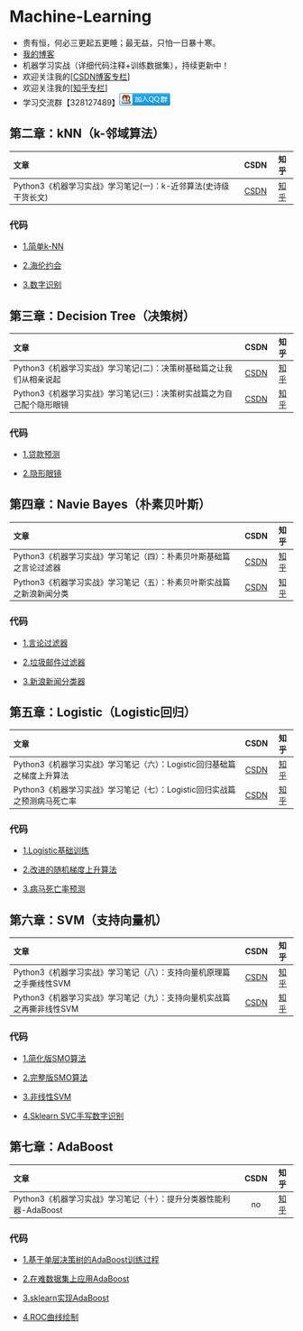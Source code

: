 # Machine-Learning
* 贵有恒，何必三更起五更睡；最无益，只怕一日暴十寒。<br>
* [我的博客](http://blog.csdn.net/c406495762 "悬停显示")<br>
* 机器学习实战（详细代码注释+训练数据集），持续更新中！<br>
* 欢迎关注我的[[CSDN博客专栏](http://blog.csdn.net/column/details/16415.html "悬停显示")]<br>
* 欢迎关注我的[[知乎专栏](https://zhuanlan.zhihu.com/ml-jack "悬停显示")]<br>
* 学习交流群【328127489】<a target="_blank" href="//shang.qq.com/wpa/qunwpa?idkey=e70f3fcff3761450fda9b43eadc1910dac308a962ef9e3e87941cd2c681c4bb4"><img border="0" src="https://github.com/Jack-Cherish/Pictures/blob/master/qqgroup.png" alt="Coder" title="Coder"></a><br>

## 第二章：kNN（k-邻域算法）

|   文章   |    CSDN    |    知乎    | 
| :------  | :--------: | :--------: |
| Python3《机器学习实战》学习笔记(一)：k-近邻算法(史诗级干货长文) | [CSDN](http://blog.csdn.net/c406495762/article/details/75172850 "悬停显示") | [知乎](https://zhuanlan.zhihu.com/p/28656126 "悬停显示") |

### 代码

* [1.简单k-NN](https://github.com/Jack-Cherish/Machine-Learning/tree/master/kNN/1.%E7%AE%80%E5%8D%95k-NN "悬停显示")

* [2.海伦约会](https://github.com/Jack-Cherish/Machine-Learning/tree/master/kNN/2.%E6%B5%B7%E4%BC%A6%E7%BA%A6%E4%BC%9A "悬停显示")

* [3.数字识别](https://github.com/Jack-Cherish/Machine-Learning/tree/master/kNN/3.%E6%95%B0%E5%AD%97%E8%AF%86%E5%88%AB "悬停显示")

## 第三章：Decision Tree（决策树）

|   文章   |    CSDN    |    知乎    | 
| :------  | :--------: | :--------: |
| Python3《机器学习实战》学习笔记(二)：决策树基础篇之让我们从相亲说起 | [CSDN](http://blog.csdn.net/c406495762/article/details/75663451 "悬停显示") | [知乎](https://zhuanlan.zhihu.com/p/28688281 "悬停显示") |
| Python3《机器学习实战》学习笔记(三)：决策树实战篇之为自己配个隐形眼镜 | [CSDN](http://blog.csdn.net/c406495762/article/details/76262487 "悬停显示") | [知乎](https://zhuanlan.zhihu.com/p/28714382 "悬停显示") |

### 代码
  
* [1.贷款预测](https://github.com/Jack-Cherish/Machine-Learning/blob/master/Decision%20Tree/Decision%20Tree.py "悬停显示")

* [2.隐形眼镜](https://github.com/Jack-Cherish/Machine-Learning/blob/master/Decision%20Tree/Sklearn-Decision%20Tree.py "悬停显示")

## 第四章：Navie Bayes（朴素贝叶斯）

|   文章   |    CSDN    |    知乎    | 
| :------  | :--------: | :--------: |
| Python3《机器学习实战》学习笔记（四）：朴素贝叶斯基础篇之言论过滤器 | [CSDN](http://blog.csdn.net/c406495762/article/details/77341116 "悬停显示") | [知乎](https://zhuanlan.zhihu.com/p/28719332 "悬停显示") |
| Python3《机器学习实战》学习笔记（五）：朴素贝叶斯实战篇之新浪新闻分类 | [CSDN](http://blog.csdn.net/c406495762/article/details/77500679 "悬停显示") | [知乎](https://zhuanlan.zhihu.com/p/28720393 "悬停显示") |

### 代码
  
* [1.言论过滤器](https://github.com/Jack-Cherish/Machine-Learning/blob/master/Naive%20Bayes/bayes.py "悬停显示")

* [2.垃圾邮件过滤器](https://github.com/Jack-Cherish/Machine-Learning/blob/master/Naive%20Bayes/bayes-modify.py "悬停显示")

* [3.新浪新闻分类器](https://github.com/Jack-Cherish/Machine-Learning/blob/master/Naive%20Bayes/nbc.py "悬停显示")
  
## 第五章：Logistic（Logistic回归）

|   文章   |    CSDN    |    知乎    | 
| :------  | :--------: | :--------: |
| Python3《机器学习实战》学习笔记（六）：Logistic回归基础篇之梯度上升算法 | [CSDN](http://blog.csdn.net/c406495762/article/details/77723333 "悬停显示") | [知乎](https://zhuanlan.zhihu.com/p/28922957 "悬停显示") |
| Python3《机器学习实战》学习笔记（七）：Logistic回归实战篇之预测病马死亡率 | [CSDN](http://blog.csdn.net/c406495762/article/details/77851973 "悬停显示") | [知乎](https://zhuanlan.zhihu.com/p/29073560 "悬停显示") |

### 代码

* [1.Logistic基础训练](https://github.com/Jack-Cherish/Machine-Learning/blob/master/Logistic/LogRegres.py "悬停显示")

* [2.改进的随机梯度上升算法](https://github.com/Jack-Cherish/Machine-Learning/blob/master/Logistic/LogRegres-gj.py "悬停显示")

* [3.病马死亡率预测](https://github.com/Jack-Cherish/Machine-Learning/blob/master/Logistic/colicLogRegres.py "悬停显示")

## 第六章：SVM（支持向量机）

|   文章   |    CSDN    |    知乎    | 
| :------  | :--------: | :--------: |
| Python3《机器学习实战》学习笔记（八）：支持向量机原理篇之手撕线性SVM | [CSDN](http://blog.csdn.net/c406495762/article/details/78072313 "悬停显示") | [知乎](https://zhuanlan.zhihu.com/p/29604517 "悬停显示") |
| Python3《机器学习实战》学习笔记（九）：支持向量机实战篇之再撕非线性SVM | [CSDN](http://blog.csdn.net/c406495762/article/details/78158354 "悬停显示") | [知乎](https://zhuanlan.zhihu.com/p/29872905 "悬停显示") |

### 代码

* [1.简化版SMO算法](https://github.com/Jack-Cherish/Machine-Learning/blob/master/SVM/svm-simple.py "悬停显示")

* [2.完整版SMO算法](https://github.com/Jack-Cherish/Machine-Learning/blob/master/SVM/svm-smo.py "悬停显示")

* [3.非线性SVM](https://github.com/Jack-Cherish/Machine-Learning/blob/master/SVM/svmMLiA.py "悬停显示")

* [4.Sklearn SVC手写数字识别](https://github.com/Jack-Cherish/Machine-Learning/blob/master/SVM/svm-svc.py "悬停显示")

## 第七章：AdaBoost

|   文章   |    CSDN    |    知乎    | 
| :------  | :--------: | :--------: |
| Python3《机器学习实战》学习笔记（十）：提升分类器性能利器-AdaBoost | no | [知乎](https://zhuanlan.zhihu.com/p/30035094 "悬停显示") |

### 代码

* [1.基于单层决策树的AdaBoost训练过程](https://github.com/Jack-Cherish/Machine-Learning/blob/master/AdaBoost/adaboost.py "悬停显示")

* [2.在难数据集上应用AdaBoost](https://github.com/Jack-Cherish/Machine-Learning/blob/master/AdaBoost/horse_adaboost.py "悬停显示")

* [3.sklearn实现AdaBoost](https://github.com/Jack-Cherish/Machine-Learning/blob/master/AdaBoost/sklearn_adaboost.py "悬停显示")

* [4.ROC曲线绘制](https://github.com/Jack-Cherish/Machine-Learning/blob/master/AdaBoost/ROC.py "悬停显示")







